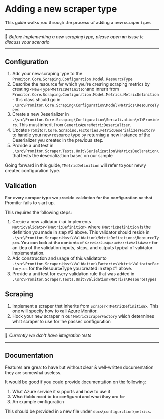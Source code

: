 # Adding a new scraper type
This guide walks you through the process of adding a new scraper type.

------------------------

:loudspeaker: _Before implementing a new scraping type, please open an issue to discuss your scenario_

-------------------------

## Configuration
1. Add your new scraping type to the  `Promitor.Core.Scraping.Configuration.Model.ResourceType`
2. Describe the resource for which you're creating scraping metrics by creating `<New-Type>MetricDefinition`and inherit from `Promitor.Core.Scraping.Configuration.Model.Metrics.MetricDefinition` - this class should go in `.\src\Promitor.Core.Scraping\Configuration\Model\Metrics\ResourceTypes`
3. Create a new Deserializer in `.\src\Promitor.Core.Scraping\Configuration\Serialization\v1\Providers`. This must inherit from `GenericAzureMetricDeserializer`.
4. Update `Promitor.Core.Scraping.Factories.MetricDeserializerFactory` to handle your new resource type by returning a new instance of the Deserializer you created in the previous step.
5. Provide a unit test in `.\src\Promitor.Scraper.Tests.Unit\Serialization\MetricsDeclaration\` that tests the deserialization based on our sample

Going forward in this guide, `TMetricDefinition` will refer to your newly created configuration type.

## Validation
For every scraper type we provide validation for the configuration so that Promitor fails to start up.

This requires the following steps:
1. Create a new validator that implements `MetricValidator<TMetricDefinition>` where `TMetricDefinition` is the definition you made in step #2 above. This validator should reside in `.\src\Promitor.Scraper.Host\Validation\MetricDefinitions\ResourceTypes`. You can look at the contents of `ServiceBusQueueMetricValidator` for an idea of the validation inputs, steps, and outputs typical of validator implementation.
2. Add construction and usage of this validator to `.\src\Promitor.Scraper.Host\Validation\Factories\MetricValidatorFactory.cs` for the ResourceType you created in step #1 above.
3. Provide a unit test for every validation rule that was added in `.\src\Promitor.Scraper.Tests.Unit\Validation\Metrics\ResourceTypes`

## Scraping
1. Implement a scraper that inherits from `Scraper<TMetricDefinition>`. This one will specify how to call Azure Monitor.
2. Hook your new scraper in our `MetricScraperFactory` which determines what scraper to use for the passed configuration

---------------------------

:memo: _Currently we don't have integration tests_

---------------------------

## Documentation
Features are great to have but without clear & well-written documentation they are somewhat useless.

It would be good if you could provide documentation on the following:
1. What Azure service it supports and how to use it
2. What fields need to be configured and what they are for
3. An example configuration

This should be provided in a new file under `docs\configuration\metrics`.
